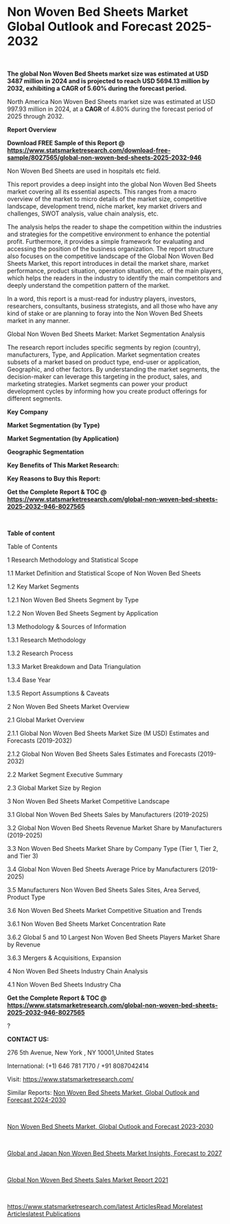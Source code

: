 <h1>Non Woven Bed Sheets Market Global Outlook and Forecast 2025-2032</h1><br/><p><strong>The global Non Woven Bed Sheets market size was estimated at USD 3487 million in 2024 and is projected to reach USD 5694.13 million by 2032, exhibiting a <strong>CAGR</strong> of 5.60% during the forecast period.</strong></p>
 
 
 
 <p>North America Non Woven Bed Sheets market size was estimated at USD 997.93 million in 2024, at a <strong>CAGR</strong> of 4.80% during the forecast period of 2025 through 2032.</p>
 
 
 
 <p><strong>Report Overview</strong></p>
 
 
 
 <p><strong>Download FREE Sample of this Report @ <a href="https://www.statsmarketresearch.com/download-free-sample/8027565/global-non-woven-bed-sheets-2025-2032-946">https://www.statsmarketresearch.com/download-free-sample/8027565/global-non-woven-bed-sheets-2025-2032-946</a></strong></p>
 
 
 
 <p>Non Woven Bed Sheets are used in hospitals etc field.</p>
 
 
 
 <p>This report provides a deep insight into the global Non Woven Bed Sheets market covering all its essential aspects. This ranges from a macro overview of the market to micro details of the market size, competitive landscape, development trend, niche market, key market drivers and challenges, SWOT analysis, value chain analysis, etc.</p>
 
 
 
 <p>The analysis helps the reader to shape the competition within the industries and strategies for the competitive environment to enhance the potential profit. Furthermore, it provides a simple framework for evaluating and accessing the position of the business organization. The report structure also focuses on the competitive landscape of the Global Non Woven Bed Sheets Market, this report introduces in detail the market share, market performance, product situation, operation situation, etc. of the main players, which helps the readers in the industry to identify the main competitors and deeply understand the competition pattern of the market.</p>
 
 
 
 <p>In a word, this report is a must-read for industry players, investors, researchers, consultants, business strategists, and all those who have any kind of stake or are planning to foray into the Non Woven Bed Sheets market in any manner.</p>
 
 
 
 <p>Global Non Woven Bed Sheets Market: Market Segmentation Analysis</p>
 
 
 
 <p>The research report includes specific segments by region (country), manufacturers, Type, and Application. Market segmentation creates subsets of a market based on product type, end-user or application, Geographic, and other factors. By understanding the market segments, the decision-maker can leverage this targeting in the product, sales, and marketing strategies. Market segments can power your product development cycles by informing how you create product offerings for different segments.</p>
 
 
 
 <p><strong>Key Company</strong></p>
 
 
 
 <p><strong>Market Segmentation (by Type)</strong></p>
 
 
 
 <p><strong>Market Segmentation (<strong>by Application</strong>)</strong></p>
 
 
 
 <p><strong>Geographic Segmentation</strong></p>
 
 
 
 <p><strong>Key Benefits of This Market Research:</strong></p>
 
 
 
 <p><strong>Key <strong>Reasons to Buy</strong> this Report:</strong></p>
 
 
 
 <div><b>Get the Complete Report & TOC @ <a href="https://www.statsmarketresearch.com/global-non-woven-bed-sheets-2025-2032-946-8027565">https://www.statsmarketresearch.com/global-non-woven-bed-sheets-2025-2032-946-8027565</a></b></div>
 
 
 
 <p><br />
 
 <b>Table of content</b></p>
 
 
 
 <p>Table of Contents<br />
 
 1 Research Methodology and Statistical Scope<br />
 
 1.1 Market Definition and Statistical Scope of Non Woven Bed Sheets<br />
 
 1.2 Key Market Segments<br />
 
 1.2.1 Non Woven Bed Sheets Segment by Type<br />
 
 1.2.2 Non Woven Bed Sheets Segment by Application<br />
 
 1.3 Methodology & Sources of Information<br />
 
 1.3.1 Research Methodology<br />
 
 1.3.2 Research Process<br />
 
 1.3.3 Market Breakdown and Data Triangulation<br />
 
 1.3.4 Base Year<br />
 
 1.3.5 Report Assumptions & Caveats<br />
 
 2 Non Woven Bed Sheets Market Overview<br />
 
 2.1 Global Market Overview<br />
 
 2.1.1 Global Non Woven Bed Sheets Market Size (M USD) Estimates and Forecasts (2019-2032)<br />
 
 2.1.2 Global Non Woven Bed Sheets Sales Estimates and Forecasts (2019-2032)<br />
 
 2.2 Market Segment Executive Summary<br />
 
 2.3 Global Market Size by Region<br />
 
 3 Non Woven Bed Sheets Market Competitive Landscape<br />
 
 3.1 Global Non Woven Bed Sheets Sales by Manufacturers (2019-2025)<br />
 
 3.2 Global Non Woven Bed Sheets Revenue Market Share by Manufacturers (2019-2025)<br />
 
 3.3 Non Woven Bed Sheets Market Share by Company Type (Tier 1, Tier 2, and Tier 3)<br />
 
 3.4 Global Non Woven Bed Sheets Average Price by Manufacturers (2019-2025)<br />
 
 3.5 Manufacturers Non Woven Bed Sheets Sales Sites, Area Served, Product Type<br />
 
 3.6 Non Woven Bed Sheets Market Competitive Situation and Trends<br />
 
 3.6.1 Non Woven Bed Sheets Market Concentration Rate<br />
 
 3.6.2 Global 5 and 10 Largest Non Woven Bed Sheets Players Market Share by Revenue<br />
 
 3.6.3 Mergers & Acquisitions, Expansion<br />
 
 4 Non Woven Bed Sheets Industry Chain Analysis<br />
 
 4.1 Non Woven Bed Sheets Industry Cha</p>
 
 
 
 <div><b>Get the Complete Report & TOC @ <a href="https://www.statsmarketresearch.com/global-non-woven-bed-sheets-2025-2032-946-8027565">https://www.statsmarketresearch.com/global-non-woven-bed-sheets-2025-2032-946-8027565</a></b></div>
 
 
 
 <p>? </p>
 
 
 
 <p><b>CONTACT US:</b><br />
 
 276 5th Avenue, New York , NY 10001,United States<br />
 
 International: (+1) 646 781 7170 / +91 8087042414<br />
 
 Visit: <a href="https://www.statsmarketresearch.com/">https://www.statsmarketresearch.com/</a><br />
 
 Similar Reports: <a href="https://www.statsmarketresearch.com/global-non-woven-bed-sheets-2025-2032-946-8027565">Non Woven Bed Sheets Market, Global Outlook and Forecast 2024-2030</a><br />
 
 <br />
 
 <a href="https://www.statsmarketresearch.com/global-non-woven-bed-sheets-2025-2032-946-8027565">Non Woven Bed Sheets Market, Global Outlook and Forecast 2023-2030</a><br />
 
 <br />
 
 <a href="https://www.statsmarketresearch.com/global-non-woven-bed-sheets-2025-2032-946-8027565">Global and Japan Non Woven Bed Sheets Market Insights, Forecast to 2027</a><br />
 
 <br />
 
 <a href="https://www.statsmarketresearch.com/global-non-woven-bed-sheets-2025-2032-946-8027565">Global Non Woven Bed Sheets Sales Market Report 2021</a><br />
 
 <br />
 
 <a href="https://gyeongbokgung.com">https://www.statsmarketresearch.com/</a><a href="https://hallyeomaritime.com">latest Articles</a><a href="https://jingwansa.com">Read More</a><a href="https://nguoiviet.jp/">latest Articles</a><a href="https://www.intelmarketresearch.com/">latest Publications</a></p>